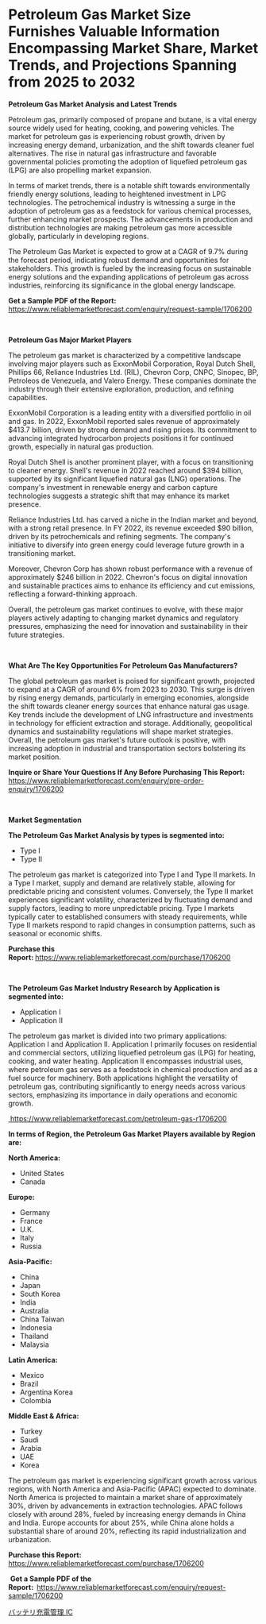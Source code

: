<p><h1>Petroleum Gas Market Size Furnishes Valuable Information Encompassing Market Share, Market Trends, and Projections Spanning from 2025 to 2032</h1></p><p><strong>Petroleum Gas Market Analysis and Latest Trends</strong></p>
<p><p>Petroleum gas, primarily composed of propane and butane, is a vital energy source widely used for heating, cooking, and powering vehicles. The market for petroleum gas is experiencing robust growth, driven by increasing energy demand, urbanization, and the shift towards cleaner fuel alternatives. The rise in natural gas infrastructure and favorable governmental policies promoting the adoption of liquefied petroleum gas (LPG) are also propelling market expansion.</p><p>In terms of market trends, there is a notable shift towards environmentally friendly energy solutions, leading to heightened investment in LPG technologies. The petrochemical industry is witnessing a surge in the adoption of petroleum gas as a feedstock for various chemical processes, further enhancing market prospects. The advancements in production and distribution technologies are making petroleum gas more accessible globally, particularly in developing regions.</p><p>The Petroleum Gas Market is expected to grow at a CAGR of 9.7% during the forecast period, indicating robust demand and opportunities for stakeholders. This growth is fueled by the increasing focus on sustainable energy solutions and the expanding applications of petroleum gas across industries, reinforcing its significance in the global energy landscape.</p></p>
<p><strong>Get a Sample PDF of the Report:&nbsp;</strong> <a href="https://www.reliablemarketforecast.com/enquiry/request-sample/1706200?utm_campaign=1105&utm_medium=2&utm_source=Github&utm_content=ia&utm_term=10012025&utm_id=petroleum-gas">https://www.reliablemarketforecast.com/enquiry/request-sample/1706200</a></p>
<p>&nbsp;</p>
<p><strong>Petroleum Gas Major Market Players</strong></p>
<p><p>The petroleum gas market is characterized by a competitive landscape involving major players such as ExxonMobil Corporation, Royal Dutch Shell, Phillips 66, Reliance Industries Ltd. (RIL), Chevron Corp, CNPC, Sinopec, BP, Petroleos de Venezuela, and Valero Energy. These companies dominate the industry through their extensive exploration, production, and refining capabilities.</p><p>ExxonMobil Corporation is a leading entity with a diversified portfolio in oil and gas. In 2022, ExxonMobil reported sales revenue of approximately $413.7 billion, driven by strong demand and rising prices. Its commitment to advancing integrated hydrocarbon projects positions it for continued growth, especially in natural gas production.</p><p>Royal Dutch Shell is another prominent player, with a focus on transitioning to cleaner energy. Shell's revenue in 2022 reached around $394 billion, supported by its significant liquefied natural gas (LNG) operations. The company's investment in renewable energy and carbon capture technologies suggests a strategic shift that may enhance its market presence.</p><p>Reliance Industries Ltd. has carved a niche in the Indian market and beyond, with a strong retail presence. In FY 2022, its revenue exceeded $90 billion, driven by its petrochemicals and refining segments. The company's initiative to diversify into green energy could leverage future growth in a transitioning market.</p><p>Moreover, Chevron Corp has shown robust performance with a revenue of approximately $246 billion in 2022. Chevron's focus on digital innovation and sustainable practices aims to enhance its efficiency and cut emissions, reflecting a forward-thinking approach.</p><p>Overall, the petroleum gas market continues to evolve, with these major players actively adapting to changing market dynamics and regulatory pressures, emphasizing the need for innovation and sustainability in their future strategies.</p></p>
<p>&nbsp;</p>
<p><strong>What Are The Key Opportunities For Petroleum Gas Manufacturers?</strong></p>
<p><p>The global petroleum gas market is poised for significant growth, projected to expand at a CAGR of around 6% from 2023 to 2030. This surge is driven by rising energy demands, particularly in emerging economies, alongside the shift towards cleaner energy sources that enhance natural gas usage. Key trends include the development of LNG infrastructure and investments in technology for efficient extraction and storage. Additionally, geopolitical dynamics and sustainability regulations will shape market strategies. Overall, the petroleum gas market's future outlook is positive, with increasing adoption in industrial and transportation sectors bolstering its market position.</p></p>
<p><strong>Inquire or Share Your Questions If Any Before Purchasing This Report:</strong> <a href="https://www.reliablemarketforecast.com/enquiry/pre-order-enquiry/1706200?utm_campaign=1105&utm_medium=2&utm_source=Github&utm_content=ia&utm_term=10012025&utm_id=petroleum-gas">https://www.reliablemarketforecast.com/enquiry/pre-order-enquiry/1706200</a></p>
<p>&nbsp;</p>
<p><strong>Market Segmentation</strong></p>
<p><strong>The Petroleum Gas Market Analysis by types is segmented into:</strong></p>
<p><ul><li>Type I</li><li>Type II</li></ul></p>
<p><p>The petroleum gas market is categorized into Type I and Type II markets. In a Type I market, supply and demand are relatively stable, allowing for predictable pricing and consistent volumes. Conversely, the Type II market experiences significant volatility, characterized by fluctuating demand and supply factors, leading to more unpredictable pricing. Type I markets typically cater to established consumers with steady requirements, while Type II markets respond to rapid changes in consumption patterns, such as seasonal or economic shifts.</p></p>
<p><strong>Purchase this Report:&nbsp;</strong><a href="https://www.reliablemarketforecast.com/purchase/1706200?utm_campaign=1105&utm_medium=2&utm_source=Github&utm_content=ia&utm_term=10012025&utm_id=petroleum-gas">https://www.reliablemarketforecast.com/purchase/1706200</a></p>
<p>&nbsp;</p>
<p><strong>The Petroleum Gas Market Industry Research by Application is segmented into:</strong></p>
<p><ul><li>Application I</li><li>Application II</li></ul></p>
<p><p>The petroleum gas market is divided into two primary applications: Application I and Application II. Application I primarily focuses on residential and commercial sectors, utilizing liquefied petroleum gas (LPG) for heating, cooking, and water heating. Application II encompasses industrial uses, where petroleum gas serves as a feedstock in chemical production and as a fuel source for machinery. Both applications highlight the versatility of petroleum gas, contributing significantly to energy needs across various sectors, emphasizing its importance in daily operations and economic growth.</p></p>
<p><a href="https://www.reliablemarketforecast.com/petroleum-gas-r1706200?utm_campaign=1105&utm_medium=2&utm_source=Github&utm_content=ia&utm_term=10012025&utm_id=petroleum-gas">&nbsp;https://www.reliablemarketforecast.com/petroleum-gas-r1706200</a></p>
<p><strong>In terms of Region, the Petroleum Gas Market Players available by Region are:</strong></p>
<p>
    <p> <strong> North America: </strong>
        <ul>
            <li>United States</li>
            <li>Canada</li>
        </ul>
        </p> 
    <p> <strong> Europe: </strong>
        <ul>
            <li>Germany</li>
            <li>France</li>
            <li>U.K.</li>
            <li>Italy</li>
            <li>Russia</li>
        </ul>
        </p> 
    <p> <strong> Asia-Pacific: </strong>
        <ul>
            <li>China</li>
            <li>Japan</li>
            <li>South Korea</li>
            <li>India</li>
            <li>Australia</li>
            <li>China Taiwan</li>
            <li>Indonesia</li>
            <li>Thailand</li>
            <li>Malaysia</li>
        </ul>
        </p> 
    <p> <strong> Latin America: </strong>
        <ul>
            <li>Mexico</li>
            <li>Brazil</li>
            <li>Argentina Korea</li>
            <li>Colombia</li>
        </ul>
        </p> 
    <p> <strong> Middle East & Africa: </strong>
        <ul>
            <li>Turkey</li>
            <li>Saudi</li>
            <li>Arabia</li>
            <li>UAE</li>
            <li>Korea</li>
        </ul>
    </p>
    </p>
<p><p>The petroleum gas market is experiencing significant growth across various regions, with North America and Asia-Pacific (APAC) expected to dominate. North America is projected to maintain a market share of approximately 30%, driven by advancements in extraction technologies. APAC follows closely with around 28%, fueled by increasing energy demands in China and India. Europe accounts for about 25%, while China alone holds a substantial share of around 20%, reflecting its rapid industrialization and urbanization.</p></p>
<p><strong>Purchase this Report: </strong><a href="https://www.reliablemarketforecast.com/purchase/1706200?utm_campaign=1105&utm_medium=2&utm_source=Github&utm_content=ia&utm_term=10012025&utm_id=petroleum-gas">https://www.reliablemarketforecast.com/purchase/1706200</a></p>
<p>&nbsp;<strong>Get a Sample PDF of the Report:&nbsp;&nbsp;</strong><a href="https://www.reliablemarketforecast.com/enquiry/request-sample/1706200?utm_campaign=1105&utm_medium=2&utm_source=Github&utm_content=ia&utm_term=10012025&utm_id=petroleum-gas">https://www.reliablemarketforecast.com/enquiry/request-sample/1706200</a></p>
<p><strong></strong></p>
<p><p><a href="https://github.com/lababdou/Market-Research-Report-List-6/blob/main/264577329809.md?utm_campaign=1105&utm_medium=2&utm_source=Github&utm_content=ia&utm_term=10012025&utm_id=petroleum-gas">バッテリ充電管理 IC</a></p></p>